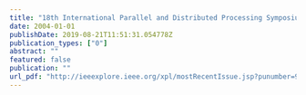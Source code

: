 ```yaml
---
title: "18th International Parallel and Distributed Processing Symposium (IPDPS 2004), CD-ROM / Abstracts Proceedings, 26-30 April 2004, Santa Fe, New Mexico, USA"
date: 2004-01-01
publishDate: 2019-08-21T11:51:31.054778Z
publication_types: ["0"]
abstract: ""
featured: false
publication: ""
url_pdf: "http://ieeexplore.ieee.org/xpl/mostRecentIssue.jsp?punumber=9132"
---
```


